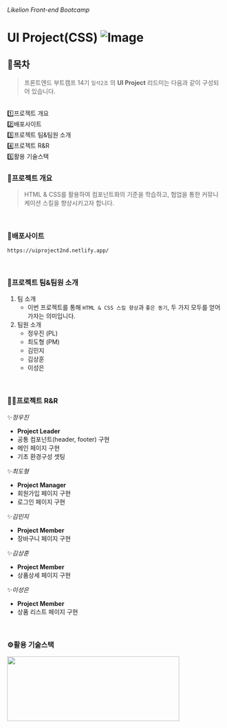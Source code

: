 ###### Likelion Front-end Bootcamp

# UI Project(CSS) ![Image](https://github.com/user-attachments/assets/1ae348e9-3bb9-402a-b2b8-9ff682f06c1a)

## 📝목차
> 프론트엔드 부트캠프 14기 `일석2조` 의 **UI Project** 리드미는 다음과 같이 구성되어 있습니다.
<br />
  1️⃣프로젝트 개요 <br />
  2️⃣배포사이트 <br />
  3️⃣프로젝트 팀&팀원 소개 <br />
  4️⃣프로젝트 R&R <br />
  5️⃣활용 기술스택

<br />

### 📌프로젝트 개요
> HTML & CSS를 활용하여 컴포넌트화의 기준을 학습하고, 협업을 통한 커뮤니케이션 스킬을 향상시키고자 합니다.

<br />

### 🔗배포사이트
```https://uiproject2nd.netlify.app/```

<br />

### 💬프로젝트 팀&팀원 소개
1. 팀 소개
   - 이번 프로젝트를 통해 `HTML & CSS 스킬 향상`과 `좋은 동기`, 두 가지 모두를 얻어가자는 의미입니다.
2. 팀원 소개
   - 정우진 (PL)
   - 최도형 (PM)
   - 김민지
   - 김상훈
   - 이성은

<br />

### 👨‍💻프로젝트 R&R
✨<i>정우진</i> <br />
 - **Project Leader**
 - 공통 컴포넌트(header, footer) 구현
 - 메인 페이지 구현
 - 기초 환경구성 셋팅 <br />

 ✨<i>최도형</i> <br />
 - **Project Manager**
 - 회원가입 페이지 구현
 - 로그인 페이지 구현 <br />
 
  ✨<i>김민지</i> <br />
 - **Project Member**
 - 장바구니 페이지 구현 <br />

  ✨<i>김상훈</i> <br />
 - **Project Member**
 - 상품상세 페이지 구현 <br />

  ✨<i>이성은</i> <br />
 - **Project Member**
 - 상품 리스트 페이지 구현
<br />

### ⚙활용 기술스택
<img src="https://github.com/user-attachments/assets/584291ea-9786-4806-92f4-a13a3f419918" width="400" height="150">
